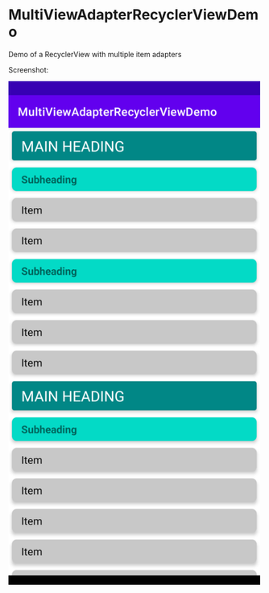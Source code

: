 # MultiViewAdapterRecyclerViewDemo

Demo of a RecyclerView with multiple item adapters

Screenshot:

<img src="https://github.com/n-anselm/MultiViewAdapterRecyclerViewDemo/blob/main/screenshots/Screenshot_20210227-145614.png" width="500" height="1000" title="screenshot" />
